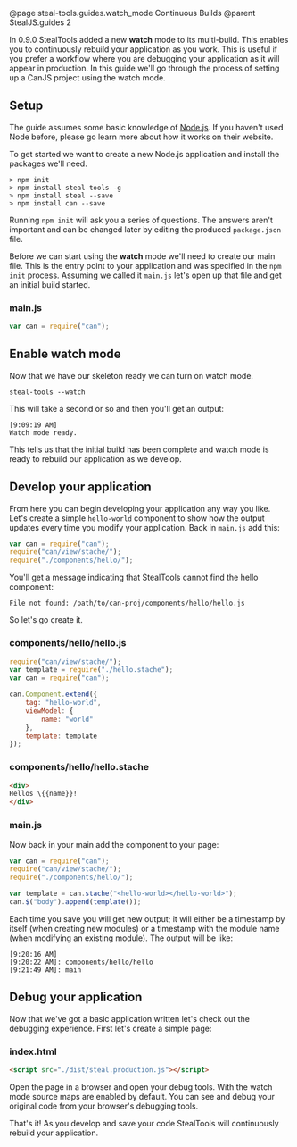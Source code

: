 @page steal-tools.guides.watch_mode Continuous Builds
@parent StealJS.guides 2

In 0.9.0 StealTools added a new **watch** mode to its multi-build. This enables you to continuously rebuild your application as you work. This is useful if you prefer a workflow where you are debugging your application as it will appear in production. In this guide we'll go through the process of setting up a CanJS project using the watch mode.

## Setup

The guide assumes some basic knowledge of [Node.js](http://nodejs.org). If you haven't used Node before, please go learn more about how it works on their website.

To get started we want to create a new Node.js application and install the packages we'll need.

```shell
> npm init
> npm install steal-tools -g
> npm install steal --save
> npm install can --save
```

Running `npm init` will ask you a series of questions. The answers aren't important and can be changed later by editing the produced `package.json` file.

Before we can start using the **watch** mode we'll need to create our main file. This is the entry point to your application and was specified in the `npm init` process. Assuming we called it `main.js` let's open up that file and get an initial build started.

### main.js

```js
var can = require("can");
```

## Enable watch mode

Now that we have our skeleton ready we can turn on watch mode.

```shell
steal-tools --watch
```

This will take a second or so and then you'll get an output:

```shell
[9:09:19 AM]
Watch mode ready.
```

This tells us that the initial build has been complete and watch mode is ready to rebuild our application as we develop.

## Develop your application

From here you can begin developing your application any way you like. Let's create a simple `hello-world` component to show how the output updates every time you modify your application. Back in `main.js` add this:

```js
var can = require("can");
require("can/view/stache/");
require("./components/hello/");
```

You'll get a message indicating that StealTools cannot find the hello component:

```shell
File not found: /path/to/can-proj/components/hello/hello.js
```

So let's go create it.

### components/hello/hello.js

```js
require("can/view/stache/");
var template = require("./hello.stache");
var can = require("can");

can.Component.extend({
	tag: "hello-world",
	viewModel: {
		name: "world"
	},
	template: template
});
```

### components/hello/hello.stache

```html
<div>
Hellos \{{name}}!
</div>
```

### main.js

Now back in your main add the component to your page:

```js
var can = require("can");
require("can/view/stache/");
require("./components/hello/");

var template = can.stache("<hello-world></hello-world>");
can.$("body").append(template());
```

Each time you save you will get new output; it will either be a timestamp by itself (when creating new modules) or a timestamp with the module name (when modifying an existing module). The output will be like:

```shell
[9:20:16 AM]
[9:20:22 AM]: components/hello/hello
[9:21:49 AM]: main
```

## Debug your application

Now that we've got a basic application written let's check out the debugging experience. First let's create a simple page:

### index.html

```html
<script src="./dist/steal.production.js"></script>
```

Open the page in a browser and open your debug tools. With the watch mode source maps are enabled by default. You can see and debug your original code from your browser's debugging tools.

That's it! As you develop and save your code StealTools will continuously rebuild your application.
